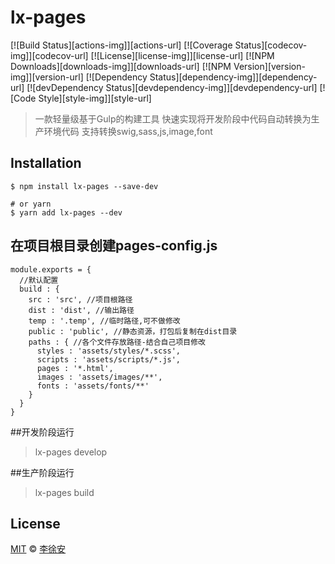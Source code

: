 # lx-pages

[![Build Status][actions-img]][actions-url]
[![Coverage Status][codecov-img]][codecov-url]
[![License][license-img]][license-url]
[![NPM Downloads][downloads-img]][downloads-url]
[![NPM Version][version-img]][version-url]
[![Dependency Status][dependency-img]][dependency-url]
[![devDependency Status][devdependency-img]][devdependency-url]
[![Code Style][style-img]][style-url]

> 一款轻量级基于Gulp的构建工具
> 快速实现将开发阶段中代码自动转换为生产环境代码
> 支持转换swig,sass,js,image,font

## Installation

```npm
$ npm install lx-pages --save-dev

# or yarn
$ yarn add lx-pages --dev
```

## 在项目根目录创建pages-config.js

```
module.exports = {
  //默认配置  
  build : {
    src : 'src', //项目根路径                       
    dist : 'dist', //输出路径
    temp : '.temp', //临时路径,可不做修改
    public : 'public', //静态资源，打包后复制在dist目录
    paths : { //各个文件存放路径-结合自己项目修改
      styles : 'assets/styles/*.scss',
      scripts : 'assets/scripts/*.js',
      pages : '*.html',
      images : 'assets/images/**',
      fonts : 'assets/fonts/**'
    }
  }
}
```

##开发阶段运行
>lx-pages develop 

##生产阶段运行
>lx-pages build

## License

[MIT](LICENSE) &copy; [李徐安](https://www.jianshu.com/u/a5418700ca16)


